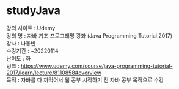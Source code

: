 # studyJava

강의 사이트 : Udemy  
강의 명 : 자바 기초 프로그래밍 강좌 (Java Programming Tutorial 2017)  
강사 : 나동빈  
수강기간 : ~20220114  
난이도 : 하  
링크 : https://www.udemy.com/course/java-programming-tutorial-2017/learn/lecture/8110858#overview  
목적 : 자바를 다 까먹어서 웹 공부 시작하기 전 자바 공부 목적으로 수강  

